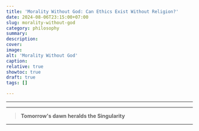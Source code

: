 ```yaml
---
title: 'Morality Without God: Can Ethics Exist Without Religion?'
date: 2024-08-06T23:15:00+07:00
slug: morality-without-god
category: philosophy
summary:
description:
cover:
image:
alt: 'Morality Without God'
caption:
relative: true
showtoc: true
draft: true
tags: []

---
```


---

---

> **Tomorrow's dawn heralds the Singularity**

---
